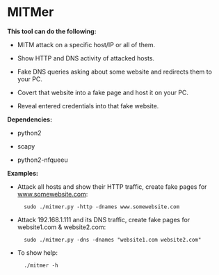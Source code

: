 MITMer
======

**This tool can do the following:**

- MITM attack on a specific host/IP or all of them.

- Show HTTP and DNS activity of attacked hosts.

- Fake DNS queries asking about some website and redirects them to your PC.

- Covert that website into a fake page and host it on your PC.

- Reveal entered credentials into that fake website.


**Dependencies:**

- python2

- scapy

- python2-nfqueeu


**Examples:**

- Attack all hosts and show their HTTP traffic, create fake pages for www.somewebsite.com:

        sudo ./mitmer.py -http -dnames www.somewebsite.com

- Attack 192.168.1.111 and its DNS traffic, create fake pages for website1.com & website2.com:

        sudo ./mitmer.py -dns -dnames "website1.com website2.com"

- To show help:

        ./mitmer -h
